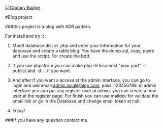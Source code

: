 [![Codacy Badge](https://api.codacy.com/project/badge/Grade/e52bf244701e46c08e5f51b8e88e69dc)](https://www.codacy.com/app/romainromss/BlogRefactor?utm_source=github.com&amp;utm_medium=referral&amp;utm_content=romainromss/BlogRefactor&amp;utm_campaign=Badge_Grade)

#Blog project 

###this project is a blog with ADR pattern.

For install and try it :

1) Modif database.dist at .php and enter your information for your database and create a table blog. You have the dump.sql, copy, paste and use the script. 
For create the bdd.

2) If you use phpstorm you can make php -S localhost:"your port" -t public/ and -d ... if you want.

3) And after if you want a access at the admin interface, you can go to login and use email:admin.local@blog.com, pass: 123456789.  in admin interface you can put any register user at admin. you can create a new user at the register page. For finish you can use maildev for validate the email link or go in the Database and change email token at null. 

4) Enjoy! 

###If you have any question contact me.

